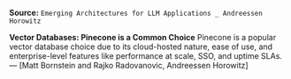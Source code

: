 **Source:** `Emerging Architectures for LLM Applications _ Andreessen Horowitz`

**Vector Databases: Pinecone is a Common Choice**
Pinecone is a popular vector database choice due to its cloud-hosted nature, ease of use, and enterprise-level features like performance at scale, SSO, and uptime SLAs. — [Matt Bornstein and Rajko Radovanovic, Andreessen Horowitz]

